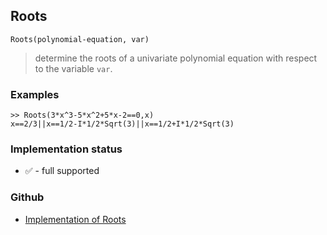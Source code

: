 ## Roots

```
Roots(polynomial-equation, var)
```

> determine the roots of a univariate polynomial equation with respect to the variable `var`.

### Examples

```
>> Roots(3*x^3-5*x^2+5*x-2==0,x)
x==2/3||x==1/2-I*1/2*Sqrt(3)||x==1/2+I*1/2*Sqrt(3)
```






### Implementation status

* &#x2705; - full supported

### Github

* [Implementation of Roots](https://github.com/axkr/symja_android_library/blob/master/symja_android_library/matheclipse-core/src/main/java/org/matheclipse/core/builtin/RootsFunctions.java#L370) 
